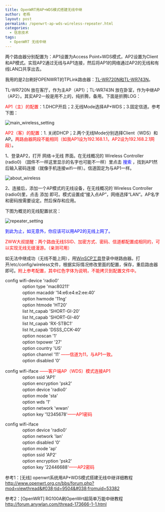 ```yaml
---
title: OpenWRT用AP+WDS模式搭建无线中继
author: 老杨
layout: post
permalink: /openwrt-ap-wds-wireless-repeater.html
categories:
  - 信息技术
tags:
  - OpenWRT 无线中继
---
```

两个路由器分别配置为：AP1设置为Access Point+WDS模式，AP2设置为Client和AP模式。实现AP2通过无线与AP1连接，然后将AP1的网络通过AP2的无线和有线LAN口共享出去。  


  
我用的是2台刷好OPENWRT的TPLink路由器：<a href="/tl-wr720n-tl-wr743n-upgrade-openwrt.html" target="_blank">TL-WR720N和TL-WR743N</a>。

TL-WR720N 放在客厅，作为主AP（AP1）；TL-WR743N 放在卧室，作为中继AP（AP2）。其实AP2一般是用不上的，纯折腾，备用。下面是折腾LOG：

<span style="color: #ff0000;">AP1（主）的配置</span>：1.DHCP开启；2.无线Mode选择AP+WDS；3.固定信道。参考下图：

![main_wireless_setting][1]

<span style="color: #ff0000;">AP2（客）的配置</span>：1. 关闭DHCP；2.两个无线Mode分别选择Client（WDS）和AP。<span style="color: #ff0000;">两路由器网段不能相同（如我AP1设为192.168.1.1，AP2设为192.168.2.1网段）</span>。

1、登录AP2，打开 网络->无线 界面。在无线概况的 Wireless Controller (radio0) （固件不一样这里显示的名字也可能不一样）里点击 <span style="color: #0000ff;">搜索</span> ，找到AP1然后输入密码连接（就像手机连接wifi一样）。信道固定为与AP1一样。

![about_wireless][2]

2、连接后，添加一个AP模式的无线设备，在无线概况的 Wireless Controller (radio0)里，点击 添加 即可。模式设置成“接入点AP”，网络选择“LAN”。AP名字和密码按需要设定。然后保存和应用。

下图为概览的无线配置状况：

![repeater_setting][3]

<span style="color: #0000ff;">到此为止，如无意外，你应该可以用AP2的无线上网了。</span>

<span style="color: #ff0000;">ZWW大叔提醒：两个路由无线SSID、加密方式、密码、信道都配置成相同的，可以实现无线无缝漫游。（亲测可用）</span>

如无法中继成功（无线不能上网），用<a href="/tl-wr720n-tl-wr743n-upgrade-openwrt.html" target="_blank">WinSCP工具</a>登录中继路由器。打开/etc/config/wireless文件，根据实际情况修改里面的配置，保存，重启路由器即可。<span style="color: #ff0000;">附上参考配置，其中红色字体为说明，不能拷贝到配置文件中。</span>

config wifi-device 'radio0'  
　　　　option type 'mac80211'  
　　　　option macaddr '14:e6:e4:e2:ee:40'  
　　　　option hwmode '11ng'  
　　　　option htmode 'HT20'  
　　　　list ht_capab 'SHORT-GI-20'  
　　　　list ht_capab 'SHORT-GI-40'  
　　　　list ht_capab 'RX-STBC1'  
　　　　list ht\_capab 'DSSS\_CCK-40'  
　　　　option noscan '1'  
　　　　option txpower '27'  
　　　　option country 'US'  
　　　　option channel '11' <span style="color: #ff0000;">——信道为11，与AP1一致。</span>  
　　　　option disabled '0'

config wifi-iface <span style="color: #ff0000;">——客户端AP（WDS）模式连接AP1</span>  
　　　　option ssid 'AP1'  
　　　　option encryption 'psk2'  
　　　　option device 'radio0'  
　　　　option mode 'sta'  
　　　　option wds '1'  
　　　　option network 'wwan'  
　　　　option key '12345678'<span style="color: #ff0000;">——AP1密码</span>

config wifi-iface  
　　　　option device 'radio0'  
　　　　option network 'lan'  
　　　　option disabled '0'  
　　　　option mode 'ap'  
　　　　option ssid 'AP2'  
　　　　option encryption 'psk2'  
　　　　option key '22446688'<span style="color: #ff0000;">——AP2密码</span>

参考1：[无线] openwrt系统用AP+WDS模式搭建无线中继详细教程 http://www.openwrt.org.cn/bbs/forum.php?mod=viewthread&#038;tid=9504&#038;fromuid=53382

参考2：[OpenWRT] RG100A刷OpenWrt超简单万能中继教程 http://forum.anywlan.com/thread-173666-1-1.html

 [1]: http://cyhour.com/wp-content/uploads/2014/03/main_wireless_setting.png
 [2]: http://cyhour.com/wp-content/uploads/2014/03/about_wireless.png
 [3]: http://cyhour.com/wp-content/uploads/2014/03/repeater_setting.png